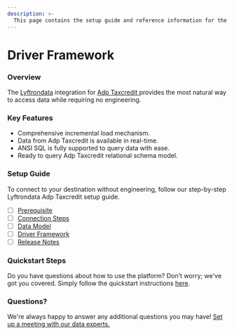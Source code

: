 ```yaml
---
description: >-
  This page contains the setup guide and reference information for the Adp Taxcredit source connector.
---
```


# Driver Framework

### Overview

The [Lyftrondata](https://www.lyftrondata.com/) integration for [Adp Taxcredit](https://www.lyftrondata.com/integration/adp-taxcredit/)[ ](https://www.lyftrondata.com/integration/adp-taxcredit/)provides the most natural way to access data while requiring no engineering.

### Key Features

* Comprehensive incremental load mechanism.
* Data from Adp Taxcredit is available in real-time.&#x20;
* ANSI SQL is fully supported to query data with ease.
* Ready to query Adp Taxcredit relational schema model.

### Setup Guide

To connect to your destination without engineering, follow our step-by-step Lyftrondata Adp Taxcredit setup guide.

* [ ] [Prerequisite](../../finance-analytics/adp-taxcredit/prerequisite.md)
* [ ] [Connection Steps](../../finance-analytics/adp-taxcredit/connection-steps.md)
* [ ] [Data Model](../../finance-analytics/adp-taxcredit/data-model/)
* [ ] [Driver Framework](../../finance-analytics/adp-taxcredit/driver-framework/)
* [ ] [Release Notes](../../finance-analytics/adp-taxcredit/release-notes.md)

### Quickstart Steps

Do you have questions about how to use the platform? Don't worry; we've got you covered. Simply follow the quickstart instructions [here](../../../quickstart-steps.md).

### Questions? <a href="#questions" id="questions"></a>

We're always happy to answer any additional questions you may have! [Set up a meeting with our data experts.](https://www.lyftrondata.com/book-a-meeting/)


